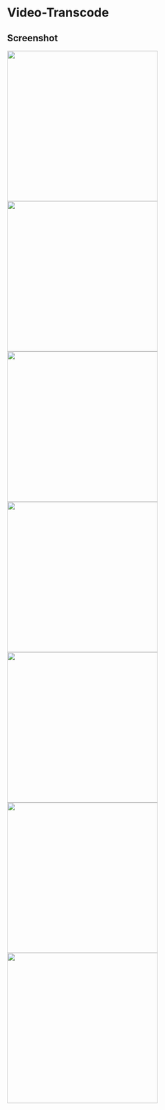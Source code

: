 # Video-Transcode
## Screenshot
<p>
  <img src="https://github.com/KrushiVasani/Video-Transcode/blob/main/Screenshot/login.jpeg" width="350">
   <img src="https://github.com/KrushiVasani/Video-Transcode/blob/main/Screenshot/infoupdated.jpg" width="350">
  <img src="https://github.com/KrushiVasani/Video-Transcode/blob/main/Screenshot/animation.png" width="350">
  <img src="https://github.com/KrushiVasani/Video-Transcode/blob/main/Screenshot/transcoded%20bucket.jpeg" width="350">
  <img src="https://github.com/KrushiVasani/Video-Transcode/blob/main/Screenshot/website.png" width="350">
  <img src="https://github.com/KrushiVasani/Video-Transcode/blob/main/Screenshot/video.jpeg" width="350">
  <img src="https://github.com/KrushiVasani/Video-Transcode/blob/main/Screenshot/firebase.png" width="350">
  
</p>

